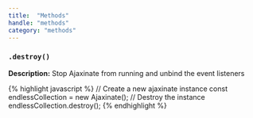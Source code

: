 ```yaml
---
title:  "Methods"
handle: "methods"
category: "methods"
---
```


### `.destroy()`

**Description:** Stop Ajaxinate from running and unbind the event listeners

{% highlight javascript %}
  // Create a new ajaxinate instance
  const endlessCollection = new Ajaxinate();
  // Destroy the instance
  endlessCollection.destroy();
{% endhighlight %}
